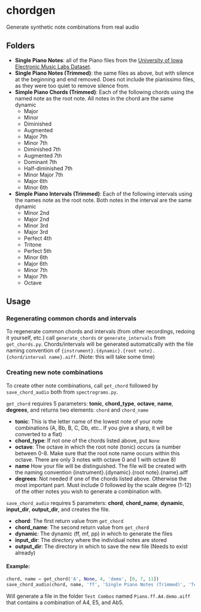 # chordgen
Generate synthetic note combinations from real audio

## Folders
- **Single Piano Notes**: all of the Piano files from the [University of Iowa Electronic Music Labs Dataset](https://theremin.music.uiowa.edu/MISpiano.html).
- **Single Piano Notes (Trimmed)**: the same files as above, but with silence at the beginning and end removed. Does not include the pianissimo files, as they were too quiet to remove silence from.
- **Simple Piano Chords (Trimmed)**: Each of the following chords using the named note as the root note. All notes in the chord are the same dynamic
    - Major
    - Minor
    - Diminished
    - Augmented
    - Major 7th
    - Minor 7th
    - Diminished 7th
    - Augmented 7th
    - Dominant 7th
    - Half-diminished 7th
    - Minor Major 7th
    - Major 6th
    - Minor 6th
- **Simple Piano Intervals (Trimmed)**: Each of the following intervals using the names note as the root note. Both notes in the interval are the same dynamic
    - Minor 2nd
    - Major 2nd
    - Minor 3rd
    - Major 3rd
    - Perfect 4th
    - Tritone
    - Perfect 5th
    - Minor 6th
    - Major 6th
    - Minor 7th
    - Major 7th
    - Octave

## Usage
### Regenerating common chords and intervals
To regenerate common chords and intervals (from other recordings, redoing it yourself, etc.) call `generate_chords` or `generate_intervals` from `get_chords.py`. Chords/intervals will be generated automatically with the file naming convention of `{instrument}.{dynamic}.{root note}.{chord/interval name}.aiff`. (Note: this will take some time)

### Creating new note combinations
To create other note combinations, call `get_chord` followed by `save_chord_audio` both from `spectrograms.py`. 

`get_chord` requires 5 parameters: **tonic**, **chord_type**, **octave**, **name**, **degrees**, and returns two elements: `chord` and `chord_name` 
- **tonic**: This is the letter name of the lowest note of your note combinations (A, Bb, B, C, Db, etc.. If you give a sharp, it will be converted to a flat)
- **chord_type**: If not one of the chords listed above, put `None`
- **octave**: The octave in which the root note (tonic) occurs (a number between 0-8. Make sure that the root note name occurs within this octave. There are only 3 notes with octave 0 and 1 with octave 8)
- **name** How your file will be distinguished. The file will be created with the naming convention {instrument}.{dynamic}.{root note}.{name}.aiff
- **degrees**: Not needed if one of the chords listed above. Otherwise the most important part. Must include 0 followed by the scale degree (1-12) of the other notes you wish to generate a combination with. 

`save_chord_audio` requires 5 parameters: **chord**, **chord_name**, **dynamic**, **input_dir**, **output_dir**, and creates the file.
- **chord**: The first return value from `get_chord`
- **chord_name**: The second return value from `get_chord`
- **dynamic**: The dynamic (ff, mf, pp) in which to generate the files
- **input_dir**: The directory where the individual notes are stored
- **output_dir**: The directory in which to save the new file (Needs to exist already)

#### Example:
```py
chord, name = get_chord('A', None, 4, 'demo', [0, 7, 11])
save_chord_audio(chord, name, 'ff', 'Single Piano Notes (Trimmed)', 'Test Combos')
```
Will generate a file in the folder `Test Combos` named `Piano.ff.A4.demo.aiff` that contains a combination of A4, E5, and Ab5.

